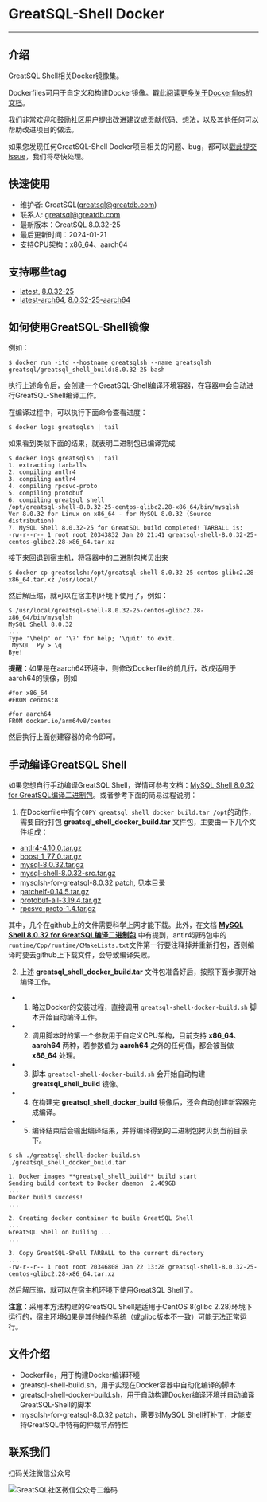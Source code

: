 # GreatSQL-Shell Docker
---
## 介绍

GreatSQL Shell相关Docker镜像集。

Dockerfiles可用于自定义和构建Docker镜像。[戳此阅读更多关于Dockerfiles的文档](https://docs.docker.com/engine/reference/builder/)。

我们非常欢迎和鼓励社区用户提出改进建议或贡献代码、想法，以及其他任何可以帮助改进项目的做法。

如果您发现任何GreatSQL-Shell Docker项目相关的问题、bug，都可以[戳此提交issue](https://gitee.com/GreatSQL/GreatSQL-Shell-Docker/issues)，我们将尽快处理。

## 快速使用
- 维护者: GreatSQL(greatsql@greatdb.com)
- 联系人: greatsql@greatdb.com
- 最新版本：GreatSQL 8.0.32-25
- 最后更新时间：2024-01-21
- 支持CPU架构：x86_64、aarch64

## 支持哪些tag
- [latest](https://hub.docker.com/layers/greatsql/greatsql_shell_build/latest/images/sha256-4a658457738231651010bdf9026164e38b4b455496f3d13a32dcac8f1b8e2b93?context=repo), [8.0.32-25](https://hub.docker.com/layers/greatsql/greatsql_shell_build/8.0.32-25/images/sha256-4a658457738231651010bdf9026164e38b4b455496f3d13a32dcac8f1b8e2b93?context=repo)
- [latest-arch64](https://hub.docker.com/layers/greatsql/greatsql_shell_build/latest-aarch64/images/sha256-46826329b1f0a6f201ddc30a47bfb9724afd724b116d7a4323d3db21d9ea46e0?context=repo), [8.0.32-25-aarch64](https://hub.docker.com/layers/greatsql/greatsql_shell_build/8.0.32-25-aarch64/images/sha256-46826329b1f0a6f201ddc30a47bfb9724afd724b116d7a4323d3db21d9ea46e0?context=repo)

## 如何使用GreatSQL-Shell镜像

例如：
```
$ docker run -itd --hostname greatsqlsh --name greatsqlsh greatsql/greatsql_shell_build:8.0.32-25 bash
```
执行上述命令后，会创建一个GreatSQL-Shell编译环境容器，在容器中会自动进行GreatSQL-Shell编译工作。

在编译过程中，可以执行下面命令查看进度：
```
$ docker logs greatsqlsh | tail
```

如果看到类似下面的结果，就表明二进制包已编译完成
```
$ docker logs greatsqlsh | tail
1. extracting tarballs
2. compiling antlr4
3. compiling antlr4
4. compiling rpcsvc-proto
5. compiling protobuf
6. compiling greatsql shell
/opt/greatsql-shell-8.0.32-25-centos-glibc2.28-x86_64/bin/mysqlsh   Ver 8.0.32 for Linux on x86_64 - for MySQL 8.0.32 (Source distribution)
7. MySQL Shell 8.0.32-25 for GreatSQL build completed! TARBALL is:
-rw-r--r-- 1 root root 20343832 Jan 20 21:41 greatsql-shell-8.0.32-25-centos-glibc2.28-x86_64.tar.xz
```

接下来回退到宿主机，将容器中的二进制包拷贝出来

```
$ docker cp greatsqlsh:/opt/greatsql-shell-8.0.32-25-centos-glibc2.28-x86_64.tar.xz /usr/local/
```

然后解压缩，就可以在宿主机环境下使用了，例如：
```
$ /usr/local/greatsql-shell-8.0.32-25-centos-glibc2.28-x86_64/bin/mysqlsh
MySQL Shell 8.0.32
...
Type '\help' or '\?' for help; '\quit' to exit.
 MySQL  Py > \q
Bye!
```

**提醒**：如果是在aarch64环境中，则修改Dockerfile的前几行，改成适用于aarch64的镜像，例如

```
#for x86_64
#FROM centos:8

#for aarch64
FROM docker.io/arm64v8/centos
```
然后执行上面创建容器的命令即可。

## 手动编译GreatSQL Shell

如果您想自行手动编译GreatSQL Shell，详情可参考文档：[MySQL Shell 8.0.32 for GreatSQL编译二进制包](https://mp.weixin.qq.com/s/_nDIcNeTOGY4mdiUPUgj1A)。或者参考下面的简易过程说明：

1. 在Dockerfile中有个`COPY greatsql_shell_docker_build.tar /opt`的动作，需要自行打包 **greatsql_shell_docker_build.tar** 文件包，主要由一下几个文件组成：

- [antlr4-4.10.0.tar.gz](https://github.com/antlr/antlr4/archive/refs/tags/4.10.tar.gz)
- [boost_1_77_0.tar.gz](https://boostorg.jfrog.io/artifactory/main/release/1.77.0/source/boost_1_77_0.tar.gz)
- [mysql-8.0.32.tar.gz](https://downloads.mysql.com/archives/get/p/23/file/mysql-8.0.32.tar.gz)
- [mysql-shell-8.0.32-src.tar.gz](https://downloads.mysql.com/archives/get/p/43/file/mysql-shell-8.0.32-src.tar.gz)
- mysqlsh-for-greatsql-8.0.32.patch, 见本目录
- [patchelf-0.14.5.tar.gz](https://github.com/NixOS/patchelf/releases/download/0.14.5/patchelf-0.14.5.tar.gz)
- [protobuf-all-3.19.4.tar.gz](https://github.com/protocolbuffers/protobuf/releases/download/v3.19.4/protobuf-all-3.19.4.tar.gz)
- [rpcsvc-proto-1.4.tar.gz](https://github.com/thkukuk/rpcsvc-proto/releases/download/v1.4/rpcsvc-proto-1.4.tar.gz)

其中，几个在github上的文件需要科学上网才能下载。此外，在文档 **[MySQL Shell 8.0.32 for GreatSQL编译二进制包](https://mp.weixin.qq.com/s/_nDIcNeTOGY4mdiUPUgj1A)** 中有提到，antlr4源码包中的`runtime/Cpp/runtime/CMakeLists.txt`文件第一行要注释掉并重新打包，否则编译时要去github上下载文件，会导致编译失败。

2. 上述 **greatsql_shell_docker_build.tar** 文件包准备好后，按照下面步骤开始编译工作。


- 1. 略过Docker的安装过程，直接调用 `greatsql-shell-docker-build.sh` 脚本开始自动编译工作。

- 2. 调用脚本时的第一个参数用于自定义CPU架构，目前支持 **x86_64**、**aarch64** 两种，若参数值为 **aarch64** 之外的任何值，都会被当做 **x86_64** 处理。

- 3. 脚本 `greatsql-shell-docker-build.sh` 会开始自动构建 **greatsql_shell_build** 镜像。

- 4. 在构建完 **greatsql_shell_docker_build** 镜像后，还会自动创建新容器完成编译。

- 5. 编译结束后会输出编译结果，并将编译得到的二进制包拷贝到当前目录下。

```
$ sh ./greatsql-shell-docker-build.sh ./greatsql_shell_docker_build.tar

1. Docker images **greatsql_shell_build** build start
Sending build context to Docker daemon  2.469GB
...
Docker build success!
...

2. Creating docker container to buile GreatSQL Shell
...
GreatSQL Shell on builing ...
...

3. Copy GreatSQL-Shell TARBALL to the current directory
...
-rw-r--r-- 1 root root 20346808 Jan 22 13:28 greatsql-shell-8.0.32-25-centos-glibc2.28-x86_64.tar.xz
```
然后解压缩，就可以在宿主机环境下使用GreatSQL Shell了。

**注意**：采用本方法构建的GreatSQL Shell是适用于CentOS 8(glibc 2.28)环境下运行的，宿主环境如果是其他操作系统（或glibc版本不一致）可能无法正常运行。

## 文件介绍
- Dockerfile，用于构建Docker编译环境
- greatsql-shell-build.sh，用于实现在Docker容器中自动化编译的脚本
- greatsql-shell-docker-build.sh，用于自动构建Docker编译环境并自动编译GreatSQL-Shell的脚本
- mysqlsh-for-greatsql-8.0.32.patch，需要对MySQL Shell打补丁，才能支持GreatSQL中特有的仲裁节点特性


## 联系我们
扫码关注微信公众号

![GreatSQL社区微信公众号二维码](https://images.gitee.com/uploads/images/2021/0802/143402_f9d6cb61_8779455.jpeg "greatsql社区-wx-qrcode-0.5m.jpg")
